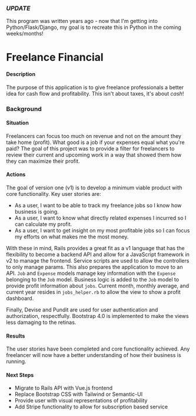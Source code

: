 ### _UPDATE_

This program was written years ago - now that I'm getting into Python/Flask/Django, my goal is to recreate this in Python in the coming weeks/months!

# Freelance Financial

#### Description

The purpose of this application is to give freelance professionals a better idea for cash flow and profitability. This isn't about taxes, it's about *cash*!

### Background

#### Situation

Freelancers can focus too much on revenue and not on the amount they take home (profit). What good is a job if your expenses equal what you're paid? The goal of this project was to provide a filter for freelancers to review their current and upcoming work in a way that showed them how they can maximize their profit.

#### Actions

The goal of version one (v1) is to develop a minimum viable product with core functionality. Key user stories are:

  * As a user, I want to be able to track my freelance jobs so I know how business is going.
  * As a user, I want to know what directly related expenses I incurred so I can calculate my profit.
  * As a user, I want to get insight on my most profitable jobs so I can focus my efforts on what makes me the most money.

With these in mind, Rails provides a great fit as a v1 language that has the flexibility to become a backend API and allow for a JavaScript framework in v2 to manage the frontend. Service scripts are used to allow the controllers to only manage params. This also prepares the application to move to an API. `Job` and `Expense` models manage key information with the `Expense` belonging to the `Job` model. Business logic is added to the `Job` model to provide profit information about `jobs`. Current month, monthly average, and current year resides in `jobs_helper.rb` to allow the view to show a profit dashboard.

Finally, Devise and Pundit are used for user authentication and authorization, respectfully. Bootstrap 4.0 is implemented to make the views less damaging to the retinas.

#### Results

The user stories have been completed and core functionality achieved. Any freelancer will now have a better understanding of how their business is running.

#### Next Steps

  * Migrate to Rails API with Vue.js frontend
  * Replace Bootstrap CSS with Tailwind or Semantic-UI
  * Provide user with visual representations of profitability
  * Add Stripe functionality to allow for subscription based service
